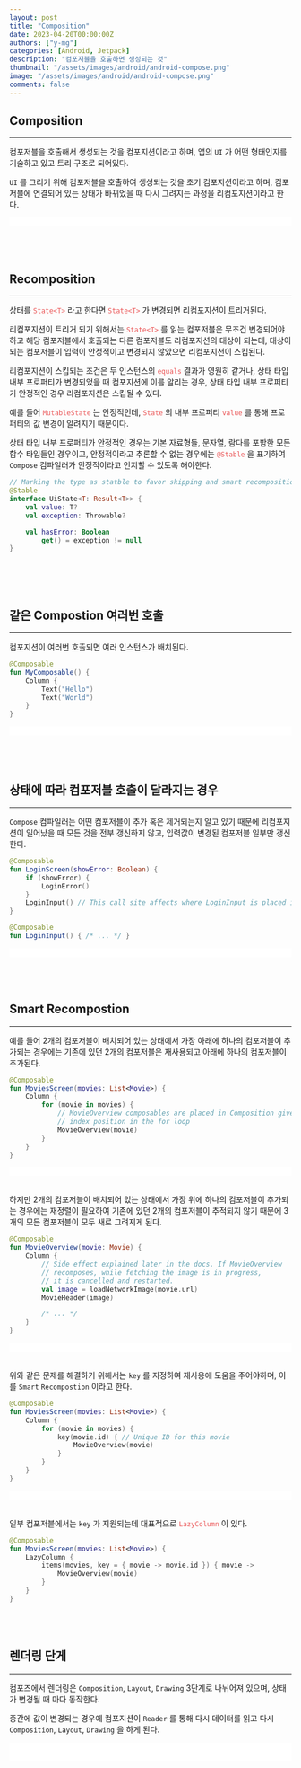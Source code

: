 ```yaml
---
layout: post
title: "Composition"
date: 2023-04-20T00:00:00Z
authors: ["y-mg"]
categories: [Android, Jetpack]
description: "컴포저블을 호출하면 생성되는 것"
thumbnail: "/assets/images/android/android-compose.png"
image: "/assets/images/android/android-compose.png"
comments: false
---
```


## Composition
***
컴포저블을 호출해서 생성되는 것을 컴포지션이라고 하며, 앱의 `UI` 가 어떤 형태인지를 기술하고 있고 트리 구조로 되어있다.
<br/>

`UI` 를 그리기 위해 컴포저블을 호출하여 생성되는 것을 초기 컴포지션이라고 하며, 컴포저블에 연결되어 있는 상태가 바뀌었을 때 다시 그려지는 과정을 리컴포지션이라고 한다.
<br/>

<div style="
background-color: #ffffff;
background-image: url(/assets/images/android/compose/composition.png);
background-size: contain;
background-repeat: no-repeat;
background-position: center center;
">
<img src="/assets/images/android/compose/composition.png" style="visibility: hidden;" />
</div>
<br/>
<br/>
<br/>



## Recomposition
***
상태를 <code style="color: #eb5657;">State&lt;T&gt;</code> 라고 한다면 <code style="color: #eb5657;">State&lt;T&gt;</code> 가 변경되면 리컴포지션이 트리거된다.
<br/>

리컴포지션이 트리거 되기 위해서는 <code style="color: #eb5657;">State&lt;T&gt;</code> 를 읽는 컴포저블은 무조건 변경되어야 하고 해당 컴포저블에서 호출되는 다른 컴포저블도 리컴포지션의 대상이 되는데, 대상이 되는 컴포저블이 입력이 안정적이고 변경되지 않았으면 리컴포지션이 스킵된다.
<br/>

리컴포지션이 스킵되는 조건은 두 인스턴스의 <code style="color: #eb5657;">equals</code> 결과가 영원히 같거나, 상태 타입 내부 프로퍼티가 변경되었을 때 컴포지션에 이를 알리는 경우, 상태 타입 내부 프로퍼티가 안정적인 경우 리컴포지션은 스킵될 수 있다.
<br/>

예를 들어 <code style="color: #eb5657;">MutableState</code> 는 안정적인데, <code style="color: #eb5657;">State</code> 의 내부 프로퍼티 <code style="color: #eb5657;">value</code> 를 통해 프로퍼티의 값 변경이 알려지기 때문이다.
<br/>

상태 타입 내부 프로퍼티가 안정적인 경우는 기본 자료형들, 문자열, 람다를 포함한 모든 함수 타입들인 경우이고, 안정적이라고 추론할 수 없는 경우에는 <code style="color: #eb5657;">@Stable</code> 을 표기하여 `Compose` 컴파일러가 안정적이라고 인지할 수 있도록 해야한다.
<br/>

```kotlin
// Marking the type as statble to favor skipping and smart recompositions.
@Stable
interface UiState<T: Result<T>> {
    val value: T?
    val exception: Throwable?

    val hasError: Boolean
        get() = exception != null
}
```
<br/>
<br/>
<br>



## 같은 Compostion 여러번 호출
***
컴포지션이 여러번 호출되면 여러 인스턴스가 배치된다.
<br/>

```kotlin
@Composable
fun MyComposable() {
    Column {
        Text("Hello")
        Text("World")
    }
}
```

<div style="
background-color: #ffffff;
background-image: url(/assets/images/android/compose/composable-repeat-call.png);
background-size: contain;
background-repeat: no-repeat;
background-position: center center;
">
<img src="/assets/images/android/compose/composable-repeat-call.png" style="visibility: hidden;" />
</div>
<br/>
<br/>
<br/>



## 상태에 따라 컴포저블 호출이 달라지는 경우
***
`Compose` 컴파일러는 어떤 컴포저블이 추가 혹은 제거되는지 알고 있기 때문에 리컴포지션이 일어났을 때 모든 것을 전부 갱신하지 않고, 입력값이 변경된 컴포저블 일부만 갱신한다.
<br/>

```kotlin
@Composable
fun LoginScreen(showError: Boolean) {
    if (showError) {
        LoginError()
    }
    LoginInput() // This call site affects where LoginInput is placed in Composition
}

@Composable
fun LoginInput() { /* ... */ }
```

<div style="
background-color: #ffffff;
background-image: url(/assets/images/android/compose/composable-state-change.png);
background-size: contain;
background-repeat: no-repeat;
background-position: center center;
">
<img src="/assets/images/android/compose/composable-state-change.png" style="visibility: hidden;" />
</div>
<br/>
<br/>
<br/>



## Smart Recompostion
***
예를 들어 2개의 컴포저블이 배치되어 있는 상태에서 가장 아래에 하나의 컴포저블이 추가되는 경우에는 기존에 있던 2개의 컴포저블은 재사용되고 아래에 하나의 컴포저블이 추가된다.
<br/>

```kotlin
@Composable
fun MoviesScreen(movies: List<Movie>) {
    Column {
        for (movie in movies) {
            // MovieOverview composables are placed in Composition given its
            // index position in the for loop
            MovieOverview(movie)
        }
    }
}
```

<div style="
background-color: #ffffff;
background-image: url(/assets/images/android/compose/composable-good.png);
background-size: contain;
background-repeat: no-repeat;
background-position: center center;
">
<img src="/assets/images/android/compose/composable-good.png" style="visibility: hidden;" />
</div>
<br/>

하지만 2개의 컴포저블이 배치되어 있는 상태에서 가장 위에 하나의 컴포저블이 추가되는 경우에는 재정렬이 필요하여 기존에 있던 2개의 컴포저블이 추적되지 않기 때문에 3개의 모든 컴포저블이 모두 새로 그려지게 된다.
<br/>

```kotlin
@Composable
fun MovieOverview(movie: Movie) {
    Column {
        // Side effect explained later in the docs. If MovieOverview
        // recomposes, while fetching the image is in progress,
        // it is cancelled and restarted.
        val image = loadNetworkImage(movie.url)
        MovieHeader(image)

        /* ... */
    }
}
```

<div style="
background-color: #ffffff;
background-image: url(/assets/images/android/compose/composable-bad.png);
background-size: contain;
background-repeat: no-repeat;
background-position: center center;
">
<img src="/assets/images/android/compose/composable-bad.png" style="visibility: hidden;" />
</div>
<br/>

위와 같은 문제를 해결하기 위해서는 `key` 를 지정하여 재사용에 도움을 주어야하며, 이를 `Smart` `Recompostion` 이라고 한다.
<br/>

```kotlin
@Composable
fun MoviesScreen(movies: List<Movie>) {
    Column {
        for (movie in movies) {
            key(movie.id) { // Unique ID for this movie
                MovieOverview(movie)
            }
        }
    }
}
```

<div style="
background-color: #ffffff;
background-image: url(/assets/images/android/compose/composable-key.png);
background-size: contain;
background-repeat: no-repeat;
background-position: center center;
">
<img src="/assets/images/android/compose/composable-key.png" style="visibility: hidden;" />
</div>
<br/>

일부 컴포저블에서는 `key` 가 지원되는데 대표적으로 <code style="color: #eb5657;">LazyColumn</code> 이 있다.
<br/>

```kotlin
@Composable
fun MoviesScreen(movies: List<Movie>) {
    LazyColumn {
        items(movies, key = { movie -> movie.id }) { movie ->
            MovieOverview(movie)
        }
    }
}
```
<br/>
<br/>



## 렌더링 단게
***
컴포즈에서 렌더링은 `Composition`, `Layout`, `Drawing` 3단계로 나뉘어져 있으며, 상태가 변경될 때 마다 동작한다.
<br/>

중간에 값이 변경되는 경우에 컴포지션이 `Reader` 를 통해 다시 데이터를 읽고 다시 `Composition`, `Layout`, `Drawing` 을 하게 된다.
<br/>

<div style="
background-color: #ffffff;
background-image: url(/assets/images/android/compose/composable-rendering.png);
background-size: contain;
background-repeat: no-repeat;
background-position: center center;
">
<img src="/assets/images/android/compose/composable-rendering.png" style="visibility: hidden;" />
</div>

<div style="
background-color: #ffffff;
background-image: url(/assets/images/android/compose/composable-rendering-loop.png);
background-size: contain;
background-repeat: no-repeat;
background-position: center center;
">
<img src="/assets/images/android/compose/composable-rendering-loop.png" style="visibility: hidden;" />
</div>